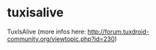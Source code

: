 tuxisalive
==========

TuxIsAlive (more infos here: http://forum.tuxdroid-community.org/viewtopic.php?id=230)

